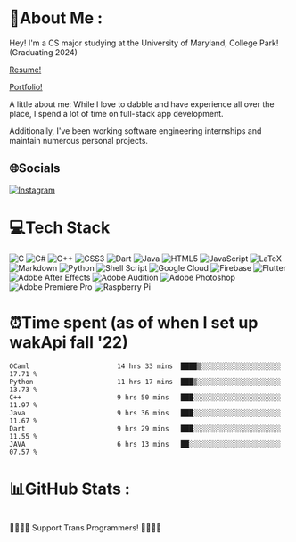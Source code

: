 <h1 id="-about-me-">💫About Me :</h1>
<p>Hey! I&#39;m a CS major studying at the University of Maryland, College Park!   (Graduating 2024)</p>
<p><a href="https://docs.google.com/document/d/1n-n4R1PVXHiHazHO0s1skdxgtIKX8pxj/edit?usp=sharing&ouid=112454999915562396127&rtpof=true&sd=true" target="_blank" rel="noopener noreferrer">Resume!</a></p>
<p><a href="https://www.junephilip.com/" target="_blank" rel="noopener noreferrer">Portfolio!</a></p>

<p>A little about me: While I love to dabble and have experience all over the place, I spend a lot of time on full-stack app development.</p>
<p>Additionally, I've been working software engineering internships and maintain numerous personal projects. </p>


<h2 id="-socials">🌐Socials</h2>
<p><a href="https://instagram.com/unrealJune"><img src="https://img.shields.io/badge/Instagram-%23E4405F.svg?logo=Instagram&amp;logoColor=white" alt="Instagram"></a> </p>
<h1 id="-tech-stack">💻Tech Stack</h1>
<p><img src="https://img.shields.io/badge/c-%2300599C.svg?style=for-the-badge&amp;logo=c&amp;logoColor=white" alt="C"> <img src="https://img.shields.io/badge/c%23-%23239120.svg?style=for-the-badge&amp;logo=c-sharp&amp;logoColor=white" alt="C#"> <img src="https://img.shields.io/badge/c++-%2300599C.svg?style=for-the-badge&amp;logo=c%2B%2B&amp;logoColor=white" alt="C++"> <img src="https://img.shields.io/badge/css3-%231572B6.svg?style=for-the-badge&amp;logo=css3&amp;logoColor=white" alt="CSS3"> <img src="https://img.shields.io/badge/dart-%230175C2.svg?style=for-the-badge&amp;logo=dart&amp;logoColor=white" alt="Dart"> <img src="https://img.shields.io/badge/java-%23ED8B00.svg?style=for-the-badge&amp;logo=java&amp;logoColor=white" alt="Java"> <img src="https://img.shields.io/badge/html5-%23E34F26.svg?style=for-the-badge&amp;logo=html5&amp;logoColor=white" alt="HTML5"> <img src="https://img.shields.io/badge/javascript-%23323330.svg?style=for-the-badge&amp;logo=javascript&amp;logoColor=%23F7DF1E" alt="JavaScript"> <img src="https://img.shields.io/badge/latex-%23008080.svg?style=for-the-badge&amp;logo=latex&amp;logoColor=white" alt="LaTeX"> <img src="https://img.shields.io/badge/markdown-%23000000.svg?style=for-the-badge&amp;logo=markdown&amp;logoColor=white" alt="Markdown"> <img src="https://img.shields.io/badge/python-3670A0?style=for-the-badge&amp;logo=python&amp;logoColor=ffdd54" alt="Python"> <img src="https://img.shields.io/badge/shell_script-%23121011.svg?style=for-the-badge&amp;logo=gnu-bash&amp;logoColor=white" alt="Shell Script"> <img src="https://img.shields.io/badge/Google%20Cloud-%234285F4.svg?style=for-the-badge&amp;logo=google-cloud&amp;logoColor=white" alt="Google Cloud"> <img src="https://img.shields.io/badge/firebase-%23039BE5.svg?style=for-the-badge&amp;logo=firebase" alt="Firebase"> <img src="https://img.shields.io/badge/Flutter-%2302569B.svg?style=for-the-badge&amp;logo=Flutter&amp;logoColor=white" alt="Flutter"> <img src="https://img.shields.io/badge/Adobe%20After%20Effects-9999FF.svg?style=for-the-badge&amp;logo=Adobe%20After%20Effects&amp;logoColor=white" alt="Adobe After Effects"> <img src="https://img.shields.io/badge/Adobe%20Audition-9999FF.svg?style=for-the-badge&amp;logo=Adobe%20Audition&amp;logoColor=white" alt="Adobe Audition"> <img src="https://img.shields.io/badge/adobephotoshop-%2331A8FF.svg?style=for-the-badge&amp;logo=adobephotoshop&amp;logoColor=white" alt="Adobe Photoshop"> <img src="https://img.shields.io/badge/Adobe%20Premiere%20Pro-9999FF.svg?style=for-the-badge&amp;logo=Adobe%20Premiere%20Pro&amp;logoColor=white" alt="Adobe Premiere Pro"> <img src="https://img.shields.io/badge/-RaspberryPi-C51A4A?style=for-the-badge&amp;logo=Raspberry-Pi" alt="Raspberry Pi"></p>
<h1 id="-tech-stack">⏰Time spent (as of when I set up wakApi fall '22)</h1>

<!--START_SECTION:waka-->

```text
OCaml                      14 hrs 33 mins  ████▒░░░░░░░░░░░░░░░░░░░░   17.71 %
Python                     11 hrs 17 mins  ███▒░░░░░░░░░░░░░░░░░░░░░   13.73 %
C++                        9 hrs 50 mins   ███░░░░░░░░░░░░░░░░░░░░░░   11.97 %
Java                       9 hrs 36 mins   ███░░░░░░░░░░░░░░░░░░░░░░   11.67 %
Dart                       9 hrs 29 mins   ███░░░░░░░░░░░░░░░░░░░░░░   11.55 %
JAVA                       6 hrs 13 mins   ██░░░░░░░░░░░░░░░░░░░░░░░   07.57 %
```

<!--END_SECTION:waka-->

<h1 id="-github-stats-">📊GitHub Stats :</h1>
<p><img src="https://github-readme-stats.vercel.app/api?username=unrealJune&amp;theme=material-palenight&amp;hide_border=true&amp;include_all_commits=true&amp;count_private=true" alt=""><br/>
<img src="https://github-readme-streak-stats.herokuapp.com/?user=unrealJune&amp;theme=material-palenight&amp;hide_border=true" alt=""><br/>
<img src="https://github-readme-stats.vercel.app/api/top-langs/?username=unrealJune&amp;theme=material-palenight&amp;hide_border=true&amp;include_all_commits=true&amp;count_private=true&amp;layout=compact" alt=""></p>
<p> 🏳️‍⚧️🏳️‍⚧️ Support Trans Programmers! 🏳️‍⚧️🏳️‍⚧️ </p>
